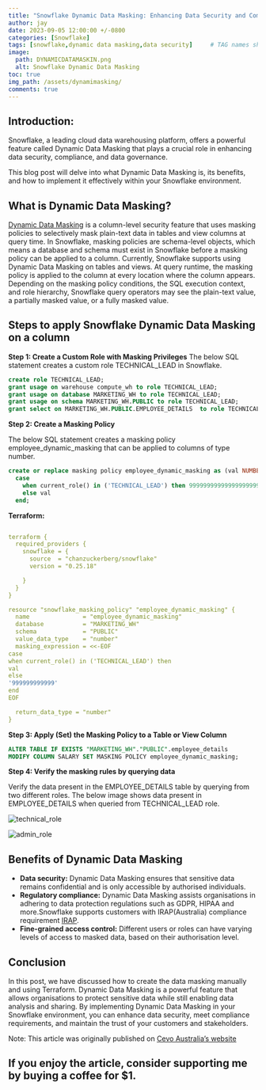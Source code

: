 ```yaml
---
title: "Snowflake Dynamic Data Masking: Enhancing Data Security and Compliance"
author: jay
date: 2023-09-05 12:00:00 +/-0800
categories: [Snowflake]
tags: [snowflake,dynamic data masking,data security]     # TAG names should always be lowercase
image:
  path: DYNAMICDATAMASKIN.png
  alt: Snowflake Dynamic Data Masking
toc: true
img_path: /assets/dynamimasking/
comments: true
---
```


## Introduction:
Snowflake, a leading cloud data warehousing platform, offers a powerful feature called Dynamic Data Masking that plays a crucial role in enhancing data security, compliance, and data governance. 

This blog post will delve into what Dynamic Data Masking is, its benefits, and how to implement it effectively within your Snowflake environment.

## What is Dynamic Data Masking?
[Dynamic Data Masking](https://docs.snowflake.com/en/user-guide/security-column-ddm-intro) is a column-level security feature that uses masking policies to selectively mask plain-text data in tables and view columns at query time.
In Snowflake, masking policies are schema-level objects, which means a database and schema must exist in Snowflake before a masking policy can be applied to a column. Currently, Snowflake supports using Dynamic Data Masking on tables and views.
At query runtime, the masking policy is applied to the column at every location where the column appears. Depending on the masking policy conditions, the SQL execution context, and role hierarchy, Snowflake query operators may see the plain-text value, a partially masked value, or a fully masked value.

## Steps to apply Snowflake Dynamic Data Masking on a column

**Step 1: Create a Custom Role with Masking Privileges**
The below SQL statement creates a custom role TECHNICAL_LEAD in Snowflake.

```sql
create role TECHNICAL_LEAD;
grant usage on warehouse compute_wh to role TECHNICAL_LEAD;
grant usage on database MARKETING_WH to role TECHNICAL_LEAD;
grant usage on schema MARKETING_WH.PUBLIC to role TECHNICAL_LEAD;
grant select on MARKETING_WH.PUBLIC.EMPLOYEE_DETAILS  to role TECHNICAL_LEAD;

```

**Step 2: Create a Masking Policy**

The below SQL statement creates a masking policy employee_dynamic_masking that can be applied to columns of type number.

```sql
create or replace masking policy employee_dynamic_masking as (val NUMBER) returns number ->
  case
    when current_role() in ('TECHNICAL_LEAD') then 99999999999999999999
    else val
  end;

```

**Terraform:**

```yaml

terraform {
  required_providers {
    snowflake = {
      source  = "chanzuckerberg/snowflake"
      version = "0.25.18"

    }
  }
}

resource "snowflake_masking_policy" "employee_dynamic_masking" {
  name               = "employee_dynamic_masking"
  database           = "MARKETING_WH"
  schema             = "PUBLIC"
  value_data_type    = "number"
  masking_expression = <<-EOF
case
when current_role() in ('TECHNICAL_LEAD') then
val
else
'999999999999'
end
EOF

  return_data_type = "number"
}

```

**Step 3: Apply (Set) the Masking Policy to a Table or View Column**

```sql
ALTER TABLE IF EXISTS "MARKETING_WH"."PUBLIC".employee_details
MODIFY COLUMN SALARY SET MASKING POLICY employee_dynamic_masking;

```


**Step 4: Verify the masking rules by querying data**

Verify the data present in the EMPLOYEE_DETAILS table by querying from two different roles.
The below image shows data present in EMPLOYEE_DETAILS when queried from TECHNICAL_LEAD role.


![technical_role](techincal_role.png)

![admin_role](admin_role.png)




## Benefits of Dynamic Data Masking

- **Data security:** Dynamic Data Masking ensures that sensitive data remains confidential and is only accessible by authorised individuals.
- **Regulatory compliance:** Dynamic Data Masking assists organisations in adhering to data protection regulations such as GDPR, HIPAA and more.Snowflake supports customers with IRAP(Australia) compliance requirement [IRAP](https://docs.snowflake.com/en/user-guide/cert-irap).
- **Fine-grained access control:** Different users or roles can have varying levels of access to masked data, based on their authorisation level.

## Conclusion
In this post, we have discussed how to create the data masking manually and using Terraform. Dynamic Data Masking is a powerful feature that allows organisations to protect sensitive data while still enabling data analysis and sharing. By implementing Dynamic Data Masking in your Snowflake environment, you can enhance data security, meet compliance requirements, and maintain the trust of your customers and stakeholders.


Note: This article was originally published on [ Cevo Australia’s website ](https://cevo.com.au/post/snowflake-dynamic-data-masking-enhancing-data-security-and-compliance/)

## If you enjoy the article, consider supporting me by buying a coffee for $1.


<script type="text/javascript" src="https://cdnjs.buymeacoffee.com/1.0.0/button.prod.min.js" data-name="bmc-button" data-slug="jayaananth" data-color="#FFDD00" data-emoji="☕"  data-font="Cookie" data-text="Buy me a coffee @ 1$" data-outline-color="#000000" data-font-color="#000000" data-coffee-color="#ffffff" ></script>


<script async src="https://pagead2.googlesyndication.com/pagead/js/adsbygoogle.js?client=ca-pub-4606733459883553"
     crossorigin="anonymous"></script>